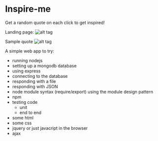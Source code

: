 # Inspire-me
Get a random quote on each click to get inspired!

Landing page:
![alt tag](https://raw.githubusercontent.com/hagary/Inspire-Me/master/assets/inspire-me-start.png)

Sample quote
![alt tag](https://raw.githubusercontent.com/hagary/Inspire-Me/master/assets/inspiration.png)


A simple web app to try:

- running nodejs
- setting up a mongodb database
- using express
- connecting to the database
- responding with a file
- responding with JSON
- node module syntax (require/export) using the module design pattern
- npm
- testing code
    - unit
    - end to end
- some html
- some css
- jquery or just javacript in the browser
- ajax



